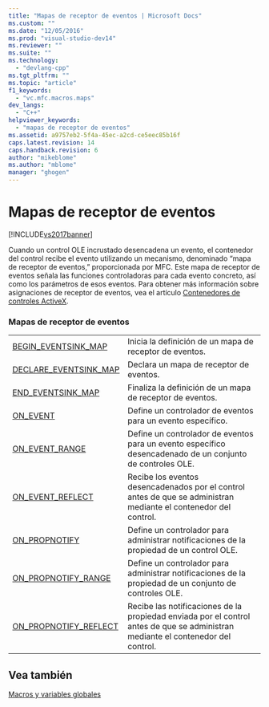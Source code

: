 ```yaml
---
title: "Mapas de receptor de eventos | Microsoft Docs"
ms.custom: ""
ms.date: "12/05/2016"
ms.prod: "visual-studio-dev14"
ms.reviewer: ""
ms.suite: ""
ms.technology: 
  - "devlang-cpp"
ms.tgt_pltfrm: ""
ms.topic: "article"
f1_keywords: 
  - "vc.mfc.macros.maps"
dev_langs: 
  - "C++"
helpviewer_keywords: 
  - "mapas de receptor de eventos"
ms.assetid: a9757eb2-5f4a-45ec-a2cd-ce5eec85b16f
caps.latest.revision: 14
caps.handback.revision: 6
author: "mikeblome"
ms.author: "mblome"
manager: "ghogen"
---
```

# Mapas de receptor de eventos
[!INCLUDE[vs2017banner](../../assembler/inline/includes/vs2017banner.md)]

Cuando un control OLE incrustado desencadena un evento, el contenedor del control recibe el evento utilizando un mecanismo, denominado “mapa de receptor de eventos,” proporcionada por MFC.  Este mapa de receptor de eventos señala las funciones controladoras para cada evento concreto, así como los parámetros de esos eventos.  Para obtener más información sobre asignaciones de receptor de eventos, vea el artículo [Contenedores de controles ActiveX](../../mfc/activex-control-containers.md).  
  
### Mapas de receptor de eventos  
  
|||  
|-|-|  
|[BEGIN\_EVENTSINK\_MAP](../Topic/BEGIN_EVENTSINK_MAP.md)|Inicia la definición de un mapa de receptor de eventos.|  
|[DECLARE\_EVENTSINK\_MAP](../Topic/DECLARE_EVENTSINK_MAP.md)|Declara un mapa de receptor de eventos.|  
|[END\_EVENTSINK\_MAP](../Topic/END_EVENTSINK_MAP.md)|Finaliza la definición de un mapa de receptor de eventos.|  
|[ON\_EVENT](../Topic/ON_EVENT.md)|Define un controlador de eventos para un evento específico.|  
|[ON\_EVENT\_RANGE](../Topic/ON_EVENT_RANGE.md)|Define un controlador de eventos para un evento específico desencadenado de un conjunto de controles OLE.|  
|[ON\_EVENT\_REFLECT](../Topic/ON_EVENT_REFLECT.md)|Recibe los eventos desencadenados por el control antes de que se administran mediante el contenedor del control.|  
|[ON\_PROPNOTIFY](../Topic/ON_PROPNOTIFY.md)|Define un controlador para administrar notificaciones de la propiedad de un control OLE.|  
|[ON\_PROPNOTIFY\_RANGE](../Topic/ON_PROPNOTIFY_RANGE.md)|Define un controlador para administrar notificaciones de la propiedad de un conjunto de controles OLE.|  
|[ON\_PROPNOTIFY\_REFLECT](../Topic/ON_PROPNOTIFY_REFLECT.md)|Recibe las notificaciones de la propiedad enviada por el control antes de que se administran mediante el contenedor del control.|  
  
## Vea también  
 [Macros y variables globales](../../mfc/reference/mfc-macros-and-globals.md)
